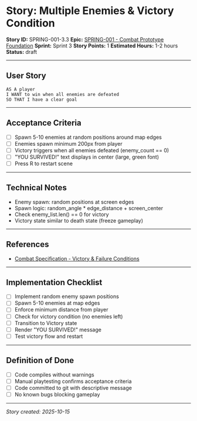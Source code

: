 # Story: Multiple Enemies & Victory Condition

**Story ID:** SPRING-001-3.3
**Epic:** [SPRING-001 - Combat Prototype Foundation](../epics/SPRING-001-combat-prototype.md)
**Sprint:** Sprint 3
**Story Points:** 1
**Estimated Hours:** 1-2 hours
**Status:** draft

---

## User Story

```
AS A player
I WANT to win when all enemies are defeated
SO THAT I have a clear goal
```

---

## Acceptance Criteria

- [ ] Spawn 5-10 enemies at random positions around map edges
- [ ] Enemies spawn minimum 200px from player
- [ ] Victory triggers when all enemies defeated (enemy_count == 0)
- [ ] "YOU SURVIVED!" text displays in center (large, green font)
- [ ] Press R to restart scene

---

## Technical Notes

- Enemy spawn: random positions at screen edges
- Spawn logic: random_angle * edge_distance + screen_center
- Check enemy_list.len() == 0 for victory
- Victory state similar to death state (freeze gameplay)

---

## References

- [Combat Specification - Victory & Failure Conditions](../combat-spec.md)

---

## Implementation Checklist

- [ ] Implement random enemy spawn positions
- [ ] Spawn 5-10 enemies at map edges
- [ ] Enforce minimum distance from player
- [ ] Check for victory condition (no enemies left)
- [ ] Transition to Victory state
- [ ] Render "YOU SURVIVED!" message
- [ ] Test victory flow and restart

---

## Definition of Done

- [ ] Code compiles without warnings
- [ ] Manual playtesting confirms acceptance criteria
- [ ] Code committed to git with descriptive message
- [ ] No known bugs blocking gameplay

---

_Story created: 2025-10-15_
